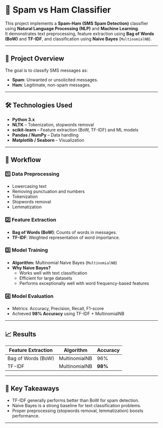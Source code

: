 # 📧 Spam vs Ham Classifier

This project implements a **Spam-Ham (SMS Spam Detection)** classifier using **Natural Language Processing (NLP)** and **Machine Learning**.  
It demonstrates text preprocessing, feature extraction using **Bag of Words (BoW)** and **TF-IDF**, and classification using **Naive Bayes** (`MultinomialNB`).

---

## 📂 Project Overview

The goal is to classify SMS messages as:
- **Spam**: Unwanted or unsolicited messages.
- **Ham**: Legitimate, non-spam messages.

---

## 🛠️ Technologies Used

- **Python 3.x**
- **NLTK** – Tokenization, stopwords removal
- **scikit-learn** – Feature extraction (BoW, TF-IDF) and ML models
- **Pandas / NumPy** – Data handling
- **Matplotlib / Seaborn** – Visualization

---

## 🔄 Workflow

### 1️⃣ Data Preprocessing
- Lowercasing text
- Removing punctuation and numbers
- Tokenization
- Stopwords removal
- Lemmatization

### 2️⃣ Feature Extraction
- **Bag of Words (BoW)**: Counts of words in messages.
- **TF-IDF**: Weighted representation of word importance.

### 3️⃣ Model Training
- **Algorithm:** Multinomial Naive Bayes (`MultinomialNB`)
- **Why Naive Bayes?**
  - Works well with text classification
  - Efficient for large datasets
  - Performs exceptionally well with word frequency-based features

### 4️⃣ Model Evaluation
- Metrics: Accuracy, Precision, Recall, F1-score
- Achieved **98% Accuracy** using TF-IDF + MultinomialNB

---

## 📈 Results

| Feature Extraction | Algorithm       | Accuracy |
|--------------------|----------------|----------|
| Bag of Words (BoW) | MultinomialNB  | 96%      |
| TF-IDF             | MultinomialNB  | **98%**  |

---

## 📌 Key Takeaways
- TF-IDF generally performs better than BoW for spam detection.
- Naive Bayes is a strong baseline for text classification problems.
- Proper preprocessing (stopwords removal, lemmatization) boosts performance.

---


